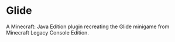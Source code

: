 # Glide
A Minecraft: Java Edition plugin recreating the Glide minigame from Minecraft Legacy Console Edition.
